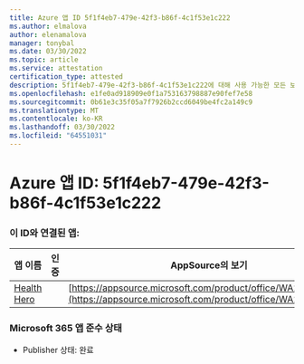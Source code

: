 ```yaml
---
title: Azure 앱 ID 5f1f4eb7-479e-42f3-b86f-4c1f53e1c222
ms.author: elmalova
author: elenamalova
manager: tonybal
ms.date: 03/30/2022
ms.topic: article
ms.service: attestation
certification_type: attested
description: 5f1f4eb7-479e-42f3-b86f-4c1f53e1c222에 대해 사용 가능한 모든 보안 및 규정 준수 정보입니다.
ms.openlocfilehash: e1fe0ad918909e0f1a753163798887e90fef7e58
ms.sourcegitcommit: 0b61e3c35f05a7f7926b2ccd6049be4fc2a149c9
ms.translationtype: MT
ms.contentlocale: ko-KR
ms.lasthandoff: 03/30/2022
ms.locfileid: "64551031"
---
```

# <a name="azure-app-id-5f1f4eb7-479e-42f3-b86f-4c1f53e1c222"></a>Azure 앱 ID: 5f1f4eb7-479e-42f3-b86f-4c1f53e1c222


### <a name="apps-associated-with-this-id"></a>이 ID와 연결된 앱:
| **앱 이름** | **인증** | **AppSource의 보기** |
|--------------|---------------|-----------------------|
| [Health Hero](../forward/WA200001405.md) |  | [https://appsource.microsoft.com/product/office/WA200001405](https://appsource.microsoft.com/product/office/WA200001405) |

### <a name="microsoft-365-app-compliance-status"></a>Microsoft 365 앱 준수 상태
- Publisher 상태: 완료
